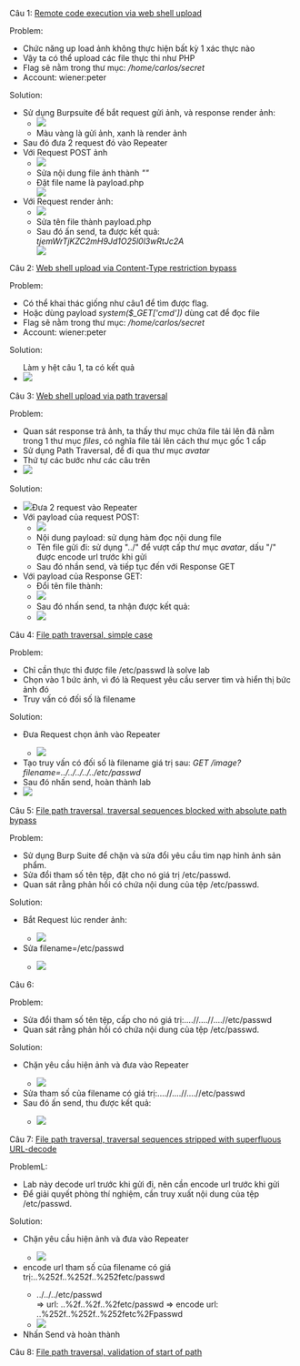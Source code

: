 Câu 1: <a href="https://portswigger.net/web-security/file-upload/lab-file-upload-remote-code-execution-via-web-shell-upload">Remote code execution via web shell upload</a>

Problem: 
<ul>
  <li>Chức năng up load ảnh không thực hiện bất kỳ 1 xác thực nào</li>
  <li>Vậy ta có thể upload các file thực thi như PHP</li>
  <li>Flag sẽ nằm trong thư mục: <i>/home/carlos/secret</i></li>
  <li>Account: wiener:peter</li>
</ul>

Solution:
<ul>
  <li>
    Sử dụng Burpsuite để bắt request gửi ảnh, và response render ảnh:<br>
    <ul>
      <li><image src="./images/request.png"></li>
      <li>Màu vàng là gửi ảnh, xanh là render ảnh</li>
    </ul>
  </li>
  <li>Sau đó đưa 2 request đó vào Repeater</li>
  <li>
    Với Request POST ảnh<br>
    <ul>
      <li><image src="./images/sendImage.png"></li>
      <li>Sửa nội dung file ảnh thành <i>"<?php echo file_get_contents('/home/carlos/secret')?>"</i></li>
      <li>Đặt file name là payload.php</li>
      <image src="./images/payload.png">
    </ul>
  </li>
  <li>
    Với Request render ảnh:<br>
    <ul>
      <li><image src="./images/renderImage.png"></li>
      <li>Sửa tên file thành payload.php</li>
      <li>Sau đó ấn send, ta được kết quả: <i>tjemWrTjKZC2mH9Jd1O25l0l3wRtJc2A</i></li>
      <image src="./images/result.png">
    </ul>
  </li>

</ul>

Câu 2: <a href="https://portswigger.net/web-security/file-upload/lab-file-upload-web-shell-upload-via-content-type-restriction-bypass">Web shell upload via Content-Type restriction bypass</a>


Problem: 
<ul>
  <li>Có thể khai thác giống như câu1 để tìm được flag. </li>
  <li>Hoặc dùng  payload <i>system($_GET['cmd'])</i> dùng cat để đọc file</li>
  <li>Flag sẽ nằm trong thư mục: <i>/home/carlos/secret</i></li>
  <li>Account: wiener:peter</li>
</ul>

Solution:

<ul>
  Làm y hệt câu 1, ta có kết quả
  <li><image src="./images/resultCau2.png"></li>
</ul>

Câu 3: <a href="https://portswigger.net/web-security/file-upload/lab-file-upload-web-shell-upload-via-path-traversal">Web shell upload via path traversal</a>


Problem: 
<ul>
  <li>Quan sát response trả ảnh, ta thấy thư mục chứa file tải lên đã nằm trong 1 thư mục <i>files</i>, có nghĩa file tải lên cách thư mục gốc 1 cấp</li>
  <li>Sử dụng Path Traversal, để đi qua thư mục <i>avatar</i></li>
  <li>Thứ tự các bước như các câu trên</li>
  <li><image src="./images/reqCau3.png"></li>
</ul>

Solution:

<ul>
  <li><image src="./images/sendRqCau3.png">Đưa 2 request vào Repeater</image></li>
  <li>
    Với payload của request POST:
    <ul>
      <li><image src="./images/payloadPostCau3.png"></li>
      <li>Nội dung payload: sử dụng hàm đọc nội dung file</li>
      <li>Tên file gửi đi: sử dụng "../" để vượt cấp thư mục <i>avatar</i>, dấu "/" được encode url trước khi gửi</li>
      <li>Sau đó nhần send, và tiếp tục đến với Response GET</li>
    </ul>
  </li>
  <li>
    Với payload của Response GET:
    <ul>
      <li>Đổi tên file thành:</li>
      <li><image src="./images/payloadGetcau3.png"></li>
      <li>Sau đó nhấn send, ta nhận được kết quả:</li>
      <li><image src="./images/resultCau3.png"></li>
    </ul>
  </li>
</ul>


Câu 4: <a href="https://portswigger.net/web-security/file-path-traversal/lab-simple">File path traversal, simple case</a>


Problem: 
<ul>
  <li>Chỉ cần thực thi được file /etc/passwd là solve lab</li>
  <li>Chọn vào 1 bức ảnh, vì đó là Request yêu cầu server tìm và hiển thị bức ảnh đó</li>
  <li>Truy vấn có đối số là filename</li>
</ul>

Solution:

<ul>
  <li>Đưa Request chọn ảnh vào Repeater</li>
    <ul><li><image src="./images/Cau4_1.png"></li></ul>
  <li>Tạo truy vấn có đối số là filename giá trị sau: <i>GET /image?filename=../../../../../etc/passwd</i> </li>
  <li>Sau đó nhấn send, hoàn thành lab</li>
  <li><image src="./images/Cau4_2.png"></li>
</ul>


Câu 5: <a href="https://portswigger.net/web-security/file-path-traversal/lab-absolute-path-bypass">File path traversal, traversal sequences blocked with absolute path bypass</a>

Problem:

<ul>
  <li>Sử dụng Burp Suite để chặn và sửa đổi yêu cầu tìm nạp hình ảnh sản phẩm.</li>
  <li>Sửa đổi tham số tên tệp, đặt cho nó giá trị /etc/passwd.</li>
  <li>Quan sát rằng phản hồi có chứa nội dung của tệp /etc/passwd.</li>
</ul>

Solution:

<ul>
  <li>Bắt Request lúc render ảnh:</li>
  <ul><li><image src="./images/Cau5_1.png"></li></ul>
  <li>Sửa filename=/etc/passwd</li>
  <ul><li><image src="./images/resultCau5.png"></li></ul>
</ul>


Câu 6: <a href="https://portswigger.net/web-security/file-path-traversal/lab-sequences-stripped-non-recursively"></a>

Problem:

<ul>
  <li>Sửa đổi tham số tên tệp, cấp cho nó giá trị:....//....//....//etc/passwd</li>
  <li>Quan sát rằng phản hồi có chứa nội dung của tệp /etc/passwd.</li>
</ul>

Solution:

<ul>
  <li>Chặn yêu cầu hiện ảnh và đưa vào Repeater</li>
  <ul><li><image src="./images/Cau6_1.png"></li></ul>
  <li>Sửa tham số của filename có giá trị:....//....//....//etc/passwd</li>
  <li>Sau đó ấn send, thu được kết quả:</li>
  <ul><li><image src="./images/result_cau6.png.png"></li></ul>
</ul>


Câu 7: <a href="https://portswigger.net/web-security/file-path-traversal/lab-superfluous-url-decode">File path traversal, traversal sequences stripped with superfluous URL-decode</a>

ProblemL:
<ul>
  <li>Lab này decode url trước khi gửi đi, nên cần encode url trước khi gửi</li>
  <li>Để giải quyết phòng thí nghiệm, cần truy xuất nội dung của tệp /etc/passwd.</li>
</ul>

Solution:

<ul>
  <li>Chặn yêu cầu hiện ảnh và đưa vào Repeater</li>
  <ul><li><image src="./images/Cau7_1.png"></li></ul>
  <li>encode url tham số của filename có giá trị:..%252f..%252f..%252fetc/passwd</li>
    <ul>
      <li>
      ../../../etc/passwd <br>
      => url: ..%2f..%2f..%2fetc/passwd
      => encode url: ..%252f..%252f..%252fetc%2Fpasswd
      </li>
      <li><image src="./images/resultCau7.png"></li>
    </ul>
  <li>Nhấn Send và hoàn thành</li>
</ul>


Câu 8: <a href="https://portswigger.net/web-security/file-path-traversal/lab-validate-start-of-path">File path traversal, validation of start of path</a>

